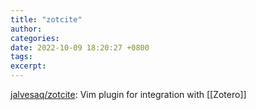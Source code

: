 ```yaml
---
title: "zotcite"
author: 
categories: 
date: 2022-10-09 18:20:27 +0800
tags: 
excerpt: 
---
```






[jalvesaq/zotcite](https://github.com/jalvesaq/zotcite): Vim plugin for integration with [[Zotero]]










